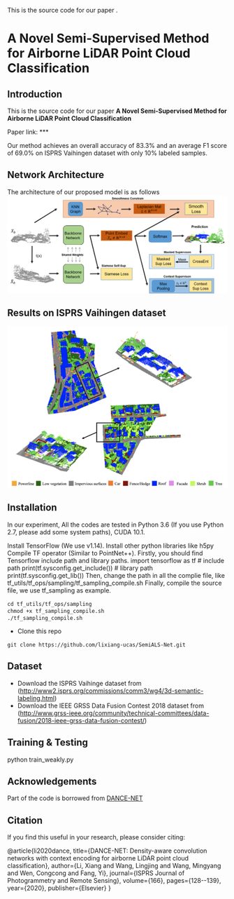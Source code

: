This is the source code for our paper <b></b>.


# A Novel Semi-Supervised Method for Airborne LiDAR Point Cloud Classification


Introduction
------------
This is the source code for our paper **A Novel Semi-Supervised Method for Airborne LiDAR Point Cloud Classification**

Paper link: ***

Our method achieves an overall accuracy of 83.3% and an average F1 score of 69.0% on ISPRS Vaihingen dataset with only 10% labeled samples. 

Network Architecture
--------------------
The architecture of our proposed model is as follows
![network](fig_pipeline.png)


Results on ISPRS Vaihingen dataset
--------------------
![results](pred_vaihingen.png)

## Installation
In our experiment, All the codes are tested in Python 3.6 (If you use Python 2.7, please add some system paths), CUDA 10.1.

Install TensorFlow (We use v1.14).
Install other python libraries like h5py
Compile TF operator (Similar to PointNet++). Firstly, you should find Tensorflow include path and library paths.
    import tensorflow as tf
    # include path
    print(tf.sysconfig.get_include())
    # library path 
    print(tf.sysconfig.get_lib())
Then, change the path in all the complie file, like tf_utils/tf_ops/sampling/tf_sampling_compile.sh Finally, compile the source file, we use tf_sampling as example.

    cd tf_utils/tf_ops/sampling
    chmod +x tf_sampling_compile.sh
    ./tf_sampling_compile.sh

* Clone this repo
```
git clone https://github.com/lixiang-ucas/SemiALS-Net.git

```
## Dataset
* Download the ISPRS Vaihinge dataset from (http://www2.isprs.org/commissions/comm3/wg4/3d-semantic-labeling.html)
* Download the IEEE GRSS Data Fusion Contest 2018 dataset from (http://www.grss-ieee.org/community/technical-committees/data-fusion/2018-ieee-grss-data-fusion-contest/)


## Training & Testing

python train_weakly.py


## Acknowledgements
Part of the code is borrowed from [DANCE-NET](https://github.com/lixiang-ucas/DANCE-NET)


## Citation

If you find this useful in your research, please consider citing:

  @article{li2020dance,
  title={DANCE-NET: Density-aware convolution networks with context encoding for airborne LiDAR point cloud classification},
  author={Li, Xiang and Wang, Lingjing and Wang, Mingyang and Wen, Congcong and Fang, Yi},
  journal={ISPRS Journal of Photogrammetry and Remote Sensing},
  volume={166},
  pages={128--139},
  year={2020},
  publisher={Elsevier}
}